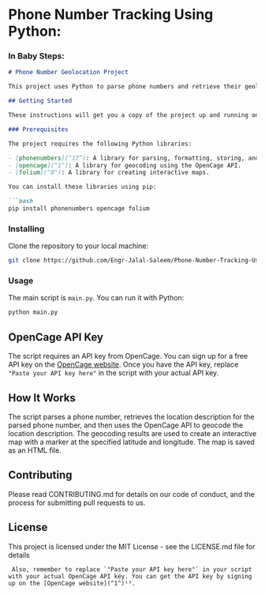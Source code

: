 # Phone Number Tracking Using Python:

### In Baby Steps:

```markdown
# Phone Number Geolocation Project

This project uses Python to parse phone numbers and retrieve their geolocation information.

## Getting Started

These instructions will get you a copy of the project up and running on your local machine for development and testing purposes.

### Prerequisites

The project requires the following Python libraries:

- [phonenumbers](^17^): A library for parsing, formatting, storing, and validating international phone numbers.
- [opencage](^1^): A library for geocoding using the OpenCage API.
- [folium](^8^): A library for creating interactive maps.

You can install these libraries using pip:

```bash
pip install phonenumbers opencage folium
```

### Installing

Clone the repository to your local machine:

```bash
git clone https://github.com/Engr-Jalal-Saleem/Phone-Number-Tracking-Using-Python
```

### Usage

The main script is `main.py`. You can run it with Python:

```bash
python main.py
```

## OpenCage API Key

The script requires an API key from OpenCage. You can sign up for a free API key on the [OpenCage website](^1^). Once you have the API key, replace `"Paste your API key here"` in the script with your actual API key.

## How It Works

The script parses a phone number, retrieves the location description for the parsed phone number, and then uses the OpenCage API to geocode the location description. The geocoding results are used to create an interactive map with a marker at the specified latitude and longitude. The map is saved as an HTML file.

## Contributing

Please read CONTRIBUTING.md for details on our code of conduct, and the process for submitting pull requests to us.

## License

This project is licensed under the MIT License - see the LICENSE.md file for details

```
 Also, remember to replace `"Paste your API key here"` in your script with your actual OpenCage API key. You can get the API key by signing up on the [OpenCage website](^1^)¹³.
```
